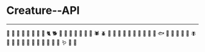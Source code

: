 # Creature--API

___
🦖 🦕 🐌 🦣 🐁 🐸 🐄 🐴 🐈 🐕 🦏 🦤 🐘 🐇 🦃 🐍 🐋
🕷️ 🪲 🦂 🦒 🐏 🦌 🐜 🐖 🐐 🦦 🦉 🦎 🐟 🐔 🦬 🐬 🐥 
🐙 🪰 🐛 🦨 🐝 🐓 🦆 🦈 🐊 🐺 🐆 🦋 🦇 🪱 🐢 🐞
